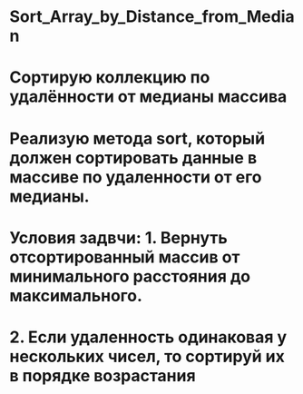 # Sort_Array_by_Distance_from_Median
# Сортирую коллекцию по удалённости от медианы массива
#
# Реализую метода sort, который должен сортировать данные в массиве по удаленности от его медианы.
#
# Условия задвчи: 1. Вернуть отсортированный массив от минимального расстояния до максимального.
#                 2. Если удаленность одинаковая у нескольких чисел, то сортируй их в порядке возрастания
